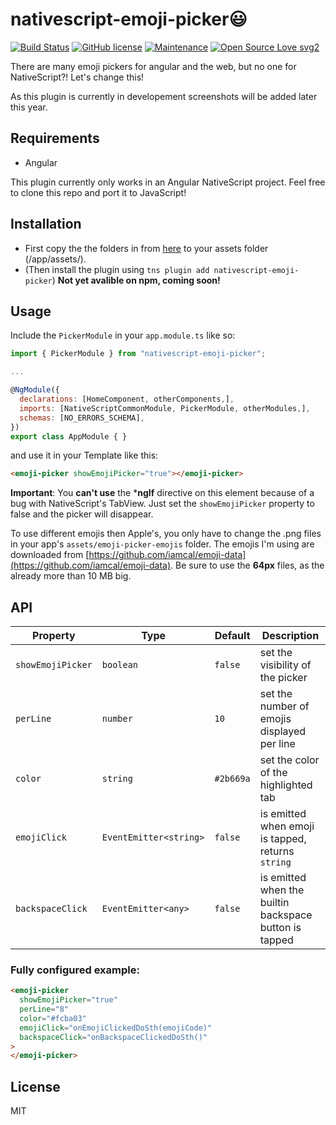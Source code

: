 # nativescript-emoji-picker😃

[![Build Status](https://travis-ci.org/hrueger/nativescript-emoji-picker.svg?branch=master)](https://travis-ci.org/hrueger/nativescript-emoji-picker) [![GitHub license](https://img.shields.io/github/license/Naereen/StrapDown.js.svg)](https://github.com/hrueger/nativescript-emoji-picker/blob/master/LICENSE) [![Maintenance](https://img.shields.io/badge/Maintained-yes-green.svg)](https://github.com/hrueger/nativescript-emoji-picker/graphs/commit-activity) [![Open Source Love svg2](https://badges.frapsoft.com/os/v2/open-source.svg?v=103)](https://github.com/hrueger/nativescript-emoji-picker/)

There are many emoji pickers for angular and the web, but no one for NativeScript?! Let's change this!

As this plugin is currently in developement screenshots will be added later this year.

## Requirements

- Angular

This plugin currently only works in an Angular NativeScript project. Feel free to clone this repo and port it to JavaScript!

## Installation

- First copy the the folders in from [here](https://github.com/hrueger/nativescript-emoji-picker/tree/master/app/assets/) to your assets folder (/app/assets/).
- (Then install the plugin using `tns plugin add nativescript-emoji-picker`)
**Not yet avalible on npm, coming soon!**

## Usage 

Include the `PickerModule` in your `app.module.ts` like so:
```javascript
import { PickerModule } from "nativescript-emoji-picker";

...

@NgModule({
  declarations: [HomeComponent, otherComponents,],
  imports: [NativeScriptCommonModule, PickerModule, otherModules,],
  schemas: [NO_ERRORS_SCHEMA],
})
export class AppModule { }
```
and use it in your Template like this:

```html
<emoji-picker showEmojiPicker="true"></emoji-picker>
```

**Important**: You **can't use** the  ***ngIf** directive on this element because of a bug with NativeScript's TabView. Just set the `showEmojiPicker` property to false and the picker will disappear.

To use different emojis then Apple's, you only have to change the .png files in your app's `assets/emoji-picker-emojis` folder. The emojis I'm using are downloaded from [https://github.com/iamcal/emoji-data](https://github.com/iamcal/emoji-data).
  Be sure to use the **64px** files, as the already more than 10 MB big.

## API

    
| Property | Type | Default | Description |
| --- | --- | --- | --- |
| `showEmojiPicker` | `boolean` | `false` | set the visibility of the picker |
| `perLine` | `number` | `10` | set the number of emojis displayed per line |
| `color` | `string` | `#2b669a` | set the color of the highlighted tab |
| `emojiClick` | `EventEmitter<string>` | `false` | is emitted when emoji is tapped, returns `string` |
| `backspaceClick` | `EventEmitter<any>` | `false` | is emitted when the builtin backspace button is tapped |

### Fully configured example:
```html
<emoji-picker
  showEmojiPicker="true"
  perLine="8"
  color="#fcba03"
  emojiClick="onEmojiClickedDoSth(emojiCode)"
  backspaceClick="onBackspaceClickedDoSth()"
>
</emoji-picker>
```

## License

MIT
